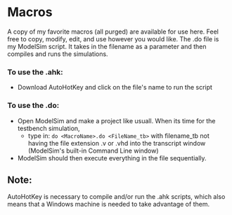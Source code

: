 # Macros
A copy of my favorite macros (all purged) are available for use here. Feel free to copy,
modify, edit, and use however you would like. The .do file is my ModelSim script.
It takes in the filename as a parameter and then compiles and runs the simulations.

### To use the .ahk:
- Download AutoHotKey and click on the file's name to run the script

### To use the .do:
- Open ModelSim and make a project like usuall. When its time for the testbench simulation,
  - type in: `do <MacroName>.do <FileName_tb>` with filename_tb not having the file extension
    .v or .vhd into the transcript window (ModelSim's built-in Command Line window)
- ModelSim should then execute everything in the file sequentially.

## Note: 
AutoHotKey is necessary to compile and/or run the .ahk scripts, which also means
that a Windows machine is needed to take advantage of them.
